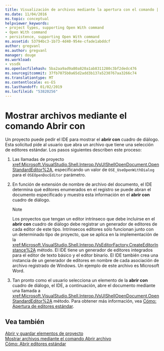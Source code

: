 ```yaml
---
title: Visualización de archivos mediante la apertura con el comando | Microsoft Docs
ms.date: 11/04/2016
ms.topic: conceptual
helpviewer_keywords:
- project types, supporting Open With command
- Open With command
- persistence, supporting Open With command
ms.assetid: 53794bc3-1b73-4d40-954e-cfade1abddcf
author: gregvanl
ms.author: gregvanl
manager: douge
ms.workload:
- vssdk
ms.openlocfilehash: 5ba2aa9ad9a80a820a1ab8311280c3bf2dedc476
ms.sourcegitcommit: 37fb7075b0a65d2add3b137a5230767aa3266c74
ms.translationtype: MT
ms.contentlocale: es-ES
ms.lasthandoff: 01/02/2019
ms.locfileid: "53820256"
---
```

# <a name="display-files-by-using-the-open-with-command"></a>Mostrar archivos mediante el comando Abrir con
Un proyecto puede pedir el IDE para mostrar el **abrir con** cuadro de diálogo. Esta solicitud pide al usuario que abra un archivo que tiene una selección de editores estándar. Los pasos siguientes describen este proceso:  
  
1.  Las llamadas de proyecto <xref:Microsoft.VisualStudio.Shell.Interop.IVsUIShellOpenDocument.OpenStandardEditor%2A>, especificando un valor de `OSE_UseOpenWithDialog` para el `OSEOpenDocEditor` parámetro.  
  
2.  En función de extensión de nombre de archivo del documento, el IDE determina qué editores enumerados en el registro se puede abran el documento especificado y muestra esta información en el **abrir con** cuadro de diálogo.  
  
    > [!NOTE]
    >  Los proyectos que tengan un editor intrínseco que debe incluirse en el **abrir con** cuadro de diálogo debe registrar un generador de editores de cada editor de este tipo. Intrínsecos editores sólo funcionan junto con un determinado tipo de proyecto, que se aplica en la implementación de la <xref:Microsoft.VisualStudio.Shell.Interop.IVsEditorFactory.CreateEditorInstance%2A> método. El IDE tiene un generador de editores integrados para el editor de texto básico y el editor binario. El IDE también crea una instancia de un generador de editores en nombre de cada asociación de archivo registrado de Windows. Un ejemplo de este archivo es Microsoft Word.  
  
3.  Tan pronto como el usuario selecciona un elemento de la **abrir con** cuadro de diálogo, el IDE, a continuación, abre el documento mediante una llamada a <xref:Microsoft.VisualStudio.Shell.Interop.IVsUIShellOpenDocument.OpenStandardEditor%2A> método. Para obtener más información, vea [Cómo: Apertura de editores estándar](../../extensibility/how-to-open-standard-editors.md).  
  
## <a name="see-also"></a>Vea también  
 [Abrir y guardar elementos de proyecto](../../extensibility/internals/opening-and-saving-project-items.md)   
 [Mostrar archivos mediante el comando Abrir archivo](../../extensibility/internals/displaying-files-by-using-the-open-file-command.md)   
 [Cómo: Abrir editores estándar](../../extensibility/how-to-open-standard-editors.md)
